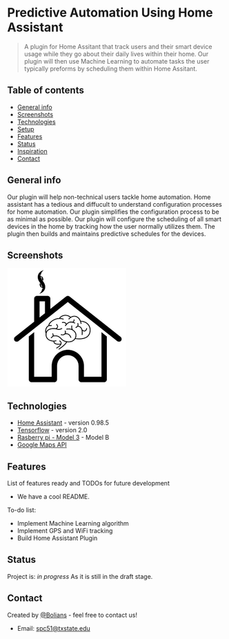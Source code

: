 # Predictive Automation Using Home Assistant
> A plugin for Home Assitant that track users and their smart device usage while they go about their daily lives within their home. Our plugin will then use Machine Learning to automate tasks the user typically preforms by scheduling them within Home Assitant. 

## Table of contents
* [General info](#general-info)
* [Screenshots](#screenshots)
* [Technologies](#technologies)
* [Setup](#setup)
* [Features](#features)
* [Status](#status)
* [Inspiration](#inspiration)
* [Contact](#contact)

## General info
Our plugin will help non-technical users tackle home automation. Home assistant has a tedious and diffucult to understand configuration processes for home automation. Our plugin simplifies the configuration process to be as minimal as possible. Our plugin will configure the scheduling of all smart devices in the home by tracking how the user normally utilizes them. The plugin then builds and maintains predictive schedules for the devices.   


## Screenshots
![Example screenshot](./img/icon.png)

## Technologies
* [Home Assistant](https://www.home-assistant.io/) - version 0.98.5
* [Tensorflow](https://www.tensorflow.org/) - version 2.0
* [Rasberry pi - Model 3](https://www.raspberrypi.org/products/raspberry-pi-3-model-b/) - Model B
* [Google Maps API](https://developers.google.com/maps/documentation/)

[//]: <> (## Setup)
[//]: <> (Describe how to install / setup your local environement / add link to demo version.)

[//]: <> (## Code Examples)
[//]: <> (Show examples of usage:)
[//]: <> (`put-your-code-here`)

## Features
List of features ready and TODOs for future development
* We have a cool README.

To-do list:
* Implement Machine Learning algorithm
* Implement GPS and WiFi tracking
* Build Home Assistant Plugin

## Status
Project is: _in progress_ As it is still in the draft stage. 

[//]: <> (## Inspiration)
[//]: <> (Add here credits. Project inspired by..., based on...)

## Contact
Created by [@Bolians](https://github.com/CS3398-Bolians-Booleans) - feel free to contact us! 
* Email: spc51@txstate.edu
